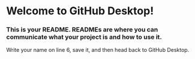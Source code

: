 # Welcome to GitHub Desktop!

### This is your README. READMEs are where you can communicate what your project is and how to use it.

Write your name on line 6, save it, and then head back to GitHub Desktop.
